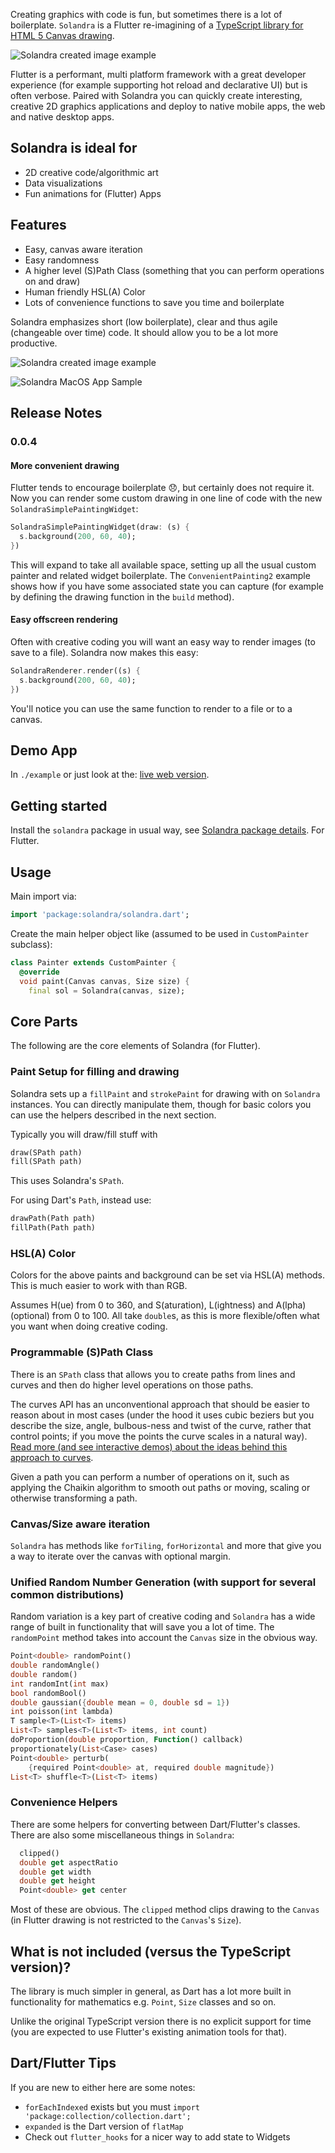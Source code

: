 Creating graphics with code is fun, but sometimes there is a lot of boilerplate. `Solandra` is a Flutter re-imagining of a [TypeScript library for HTML 5 Canvas drawing](https://solandra.netlify.app/).

![Solandra created image example](./sample-images/1.png)

Flutter is a performant, multi platform framework with a great developer experience (for example supporting hot reload and declarative UI) but is often verbose. Paired with Solandra you can quickly create interesting, creative 2D graphics applications and deploy to native mobile apps, the web and native desktop apps.

## Solandra is ideal for

- 2D creative code/algorithmic art
- Data visualizations
- Fun animations for (Flutter) Apps

## Features

- Easy, canvas aware iteration
- Easy randomness
- A higher level (S)Path Class (something that you can perform operations on and draw)
- Human friendly HSL(A) Color
- Lots of convenience functions to save you time and boilerplate

Solandra emphasizes short (low boilerplate), clear and thus agile (changeable over time) code. It should allow you to be a lot more productive.

![Solandra created image example](./sample-images/2.png)

![Solandra MacOS App Sample](./sample-images/solandra-flutter-mac-sample.png)

## Release Notes

### 0.0.4

#### More convenient drawing

Flutter tends to encourage boilerplate 😞, but certainly does not require it. Now you can render some custom drawing in one line of code with the new `SolandraSimplePaintingWidget`:

```dart
SolandraSimplePaintingWidget(draw: (s) {
  s.background(200, 60, 40);
})
```

This will expand to take all available space, setting up all the usual custom painter and related widget boilerplate. The `ConvenientPainting2` example shows how if you have some associated state you can capture (for example by defining the drawing function in the `build` method).

#### Easy offscreen rendering

Often with creative coding you will want an easy way to render images (to save to a file). Solandra now makes this easy:

```dart
SolandraRenderer.render((s) {
  s.background(200, 60, 40);
})
```

You'll notice you can use the same function to render to a file or to a canvas.

## Demo App

In `./example` or just look at the: [live web version](https://solandra-flutter.netlify.app).

## Getting started

Install the `solandra` package in usual way, see [Solandra package details](https://pub.dev/packages/solandra). For Flutter.

## Usage

Main import via:

```dart
import 'package:solandra/solandra.dart';
```

Create the main helper object like (assumed to be used in `CustomPainter` subclass):

```dart
class Painter extends CustomPainter {
  @override
  void paint(Canvas canvas, Size size) {
    final sol = Solandra(canvas, size);
```

## Core Parts

The following are the core elements of Solandra (for Flutter).

### Paint Setup for filling and drawing

Solandra sets up a `fillPaint` and `strokePaint` for drawing with on `Solandra` instances. You can directly manipulate them, though for basic colors you can use the helpers described in the next section.

Typically you will draw/fill stuff with

```dart
draw(SPath path)
fill(SPath path)
```

This uses Solandra's `SPath`.

For using Dart's `Path`, instead use:

```dart
drawPath(Path path)
fillPath(Path path)
```

### HSL(A) Color

Colors for the above paints and background can be set via HSL(A) methods. This is much easier to work with than RGB.

Assumes H(ue) from 0 to 360, and S(aturation), L(ightness) and A(lpha) (optional) from 0 to 100. All take `double`s, as this is more flexible/often what you want when doing creative coding.

### Programmable (S)Path Class

There is an `SPath` class that allows you to create paths from lines and curves and then do higher level operations on those paths.

The curves API has an unconventional approach that should be easier to reason about in most cases (under the hood it uses cubic beziers but you describe the size, angle, bulbous-ness and twist of the curve, rather that control points; if you move the points the curve scales in a natural way). [Read more (and see interactive demos) about the ideas behind this approach to curves](https://www.amimetic.co.uk/art/bezier).

Given a path you can perform a number of operations on it, such as applying the Chaikin algorithm to smooth out paths or moving, scaling or otherwise transforming a path.

### Canvas/Size aware iteration

`Solandra` has methods like `forTiling`, `forHorizontal` and more that give you a way to iterate over the canvas with optional margin.

### Unified Random Number Generation (with support for several common distributions)

Random variation is a key part of creative coding and `Solandra` has a wide range of built in functionality that will save you a lot of time. The `randomPoint` method takes into account the `Canvas` size in the obvious way.

```dart
Point<double> randomPoint()
double randomAngle()
double random()
int randomInt(int max)
bool randomBool()
double gaussian({double mean = 0, double sd = 1})
int poisson(int lambda)
T sample<T>(List<T> items)
List<T> samples<T>(List<T> items, int count)
doProportion(double proportion, Function() callback)
proportionately(List<Case> cases)
Point<double> perturb(
    {required Point<double> at, required double magnitude})
List<T> shuffle<T>(List<T> items)
```

### Convenience Helpers

There are some helpers for converting between Dart/Flutter's classes. There are also some miscellaneous things in `Solandra`:

```dart
  clipped()
  double get aspectRatio
  double get width
  double get height
  Point<double> get center
```

Most of these are obvious. The `clipped` method clips drawing to the `Canvas` (in Flutter drawing is not restricted to the `Canvas`'s `Size`).

## What is not included (versus the TypeScript version)?

The library is much simpler in general, as Dart has a lot more built in functionality for mathematics e.g. `Point`, `Size` classes and so on.

Unlike the original TypeScript version there is no explicit support for time (you are expected to use Flutter's existing animation tools for that).

## Dart/Flutter Tips

If you are new to either here are some notes:

- `forEachIndexed` exists but you must `import 'package:collection/collection.dart';`
- `expanded` is the Dart version of `flatMap`
- Check out `flutter_hooks` for a nicer way to add state to Widgets
